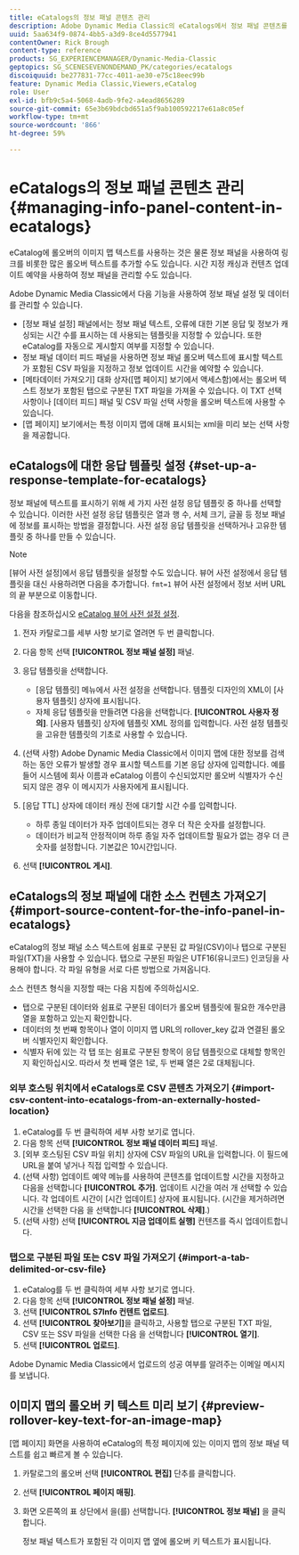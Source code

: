 ```yaml
---
title: eCatalogs의 정보 패널 콘텐츠 관리
description: Adobe Dynamic Media Classic의 eCatalogs에서 정보 패널 콘텐츠를 관리하는 방법을 알아봅니다.
uuid: 5aa634f9-0874-4bb5-a3d9-8ce4d5577941
contentOwner: Rick Brough
content-type: reference
products: SG_EXPERIENCEMANAGER/Dynamic-Media-Classic
geptopics: SG_SCENESEVENONDEMAND_PK/categories/ecatalogs
discoiquuid: be277831-77cc-4011-ae30-e75c18eec99b
feature: Dynamic Media Classic,Viewers,eCatalog
role: User
exl-id: bfb9c5a4-5068-4adb-9fe2-a4ead8656289
source-git-commit: 65e3b69bdcbd651a5f9ab100592217e61a8c05ef
workflow-type: tm+mt
source-wordcount: '866'
ht-degree: 59%

---
```


# eCatalogs의 정보 패널 콘텐츠 관리{#managing-info-panel-content-in-ecatalogs}

eCatalog에 롤오버의 이미지 맵 텍스트를 사용하는 것은 물론 정보 패널을 사용하여 링크를 비롯한 많은 롤오버 텍스트를 추가할 수도 있습니다. 시간 지정 캐싱과 컨텐츠 업데이트 예약을 사용하여 정보 패널을 관리할 수도 있습니다.

Adobe Dynamic Media Classic에서 다음 기능을 사용하여 정보 패널 설정 및 데이터를 관리할 수 있습니다.

* [정보 패널 설정] 패널에서는 정보 패널 텍스트, 오류에 대한 기본 응답 및 정보가 캐싱되는 시간 수를 표시하는 데 사용되는 템플릿을 지정할 수 있습니다. 또한 eCatalog를 자동으로 게시할지 여부를 지정할 수 있습니다.
* 정보 패널 데이터 피드 패널을 사용하면 정보 패널 롤오버 텍스트에 표시할 텍스트가 포함된 CSV 파일을 지정하고 정보 업데이트 시간을 예약할 수 있습니다.
* [메타데이터 가져오기] 대화 상자([맵 페이지] 보기에서 액세스함)에서는 롤오버 텍스트 정보가 포함된 탭으로 구분된 TXT 파일을 가져올 수 있습니다. 이 TXT 선택 사항이나 [데이터 피드] 패널 및 CSV 파일 선택 사항을 롤오버 텍스트에 사용할 수 있습니다.
* [맵 페이지] 보기에서는 특정 이미지 맵에 대해 표시되는 xml을 미리 보는 선택 사항을 제공합니다.

## eCatalogs에 대한 응답 템플릿 설정 {#set-up-a-response-template-for-ecatalogs}

정보 패널에 텍스트를 표시하기 위해 세 가지 사전 설정 응답 템플릿 중 하나를 선택할 수 있습니다. 이러한 사전 설정 응답 템플릿은 열과 행 수, 서체 크기, 글꼴 등 정보 패널에 정보를 표시하는 방법을 결정합니다. 사전 설정 응답 템플릿을 선택하거나 고유한 템플릿 중 하나를 만들 수 있습니다.

>[!NOTE]
>
>[뷰어 사전 설정]에서 응답 템플릿을 설정할 수도 있습니다. 뷰어 사전 설정에서 응답 템플릿을 대신 사용하려면 다음을 추가합니다. `fmt=1` 뷰어 사전 설정에서 정보 서버 URL의 끝 부분으로 이동합니다.
>
>다음을 참조하십시오 [eCatalog 뷰어 사전 설정 설정](setting-ecatalog-viewer-presets.md#setting_up_ecatalog_viewer_presets).

1. 전자 카탈로그를 세부 사항 보기로 열려면 두 번 클릭합니다.
1. 다음 항목 선택 **[!UICONTROL 정보 패널 설정]** 패널.
1. 응답 템플릿을 선택합니다.

   * [응답 템플릿] 메뉴에서 사전 설정을 선택합니다. 템플릿 디자인의 XML이 [사용자 템플릿] 상자에 표시됩니다.
   * 자체 응답 템플릿을 만들려면 다음을 선택합니다. **[!UICONTROL 사용자 정의]**. [사용자 템플릿] 상자에 템플릿 XML 정의를 입력합니다. 사전 설정 템플릿을 고유한 템플릿의 기초로 사용할 수 있습니다.

1. (선택 사항) Adobe Dynamic Media Classic에서 이미지 맵에 대한 정보를 검색하는 동안 오류가 발생할 경우 표시할 텍스트를 기본 응답 상자에 입력합니다. 예를 들어 시스템에 회사 이름과 eCatalog 이름이 수신되었지만 롤오버 식별자가 수신되지 않은 경우 이 메시지가 사용자에게 표시됩니다.
1. [응답 TTL] 상자에 데이터 캐싱 전에 대기할 시간 수를 입력합니다.

   * 하루 종일 데이터가 자주 업데이트되는 경우 더 작은 숫자를 설정합니다.
   * 데이터가 비교적 안정적이며 하루 종일 자주 업데이트할 필요가 없는 경우 더 큰 숫자를 설정합니다. 기본값은 10시간입니다.

1. 선택 **[!UICONTROL 게시]**.

## eCatalogs의 정보 패널에 대한 소스 컨텐츠 가져오기 {#import-source-content-for-the-info-panel-in-ecatalogs}

eCatalog의 정보 패널 소스 텍스트에 쉼표로 구분된 값 파일(CSV)이나 탭으로 구분된 파일(TXT)을 사용할 수 있습니다. 탭으로 구분된 파일은 UTF16(유니코드) 인코딩을 사용해야 합니다. 각 파일 유형을 서로 다른 방법으로 가져옵니다.

소스 컨텐츠 형식을 지정할 때는 다음 지침에 주의하십시오.

* 탭으로 구분된 데이터와 쉼표로 구분된 데이터가 롤오버 템플릿에 필요한 개수만큼 열을 포함하고 있는지 확인합니다.
* 데이터의 첫 번째 항목이나 열이 이미지 맵 URL의 rollover_key 값과 연결된 롤오버 식별자인지 확인합니다.
* 식별자 뒤에 있는 각 탭 또는 쉼표로 구분된 항목이 응답 템플릿으로 대체할 항목인지 확인하십시오. 따라서 첫 번째 열은 $1$로, 두 번째 열은 $2$로 대체됩니다.

### 외부 호스팅 위치에서 eCatalogs로 CSV 콘텐츠 가져오기 {#import-csv-content-into-ecatalogs-from-an-externally-hosted-location}

1. eCatalog를 두 번 클릭하여 세부 사항 보기로 엽니다.
1. 다음 항목 선택 **[!UICONTROL 정보 패널 데이터 피드]** 패널.
1. [외부 호스팅된 CSV 파일 위치] 상자에 CSV 파일의 URL을 입력합니다. 이 필드에 URL을 붙여 넣거나 직접 입력할 수 있습니다.
1. (선택 사항) 업데이트 예약 메뉴를 사용하여 콘텐츠를 업데이트할 시간을 지정하고 다음을 선택합니다 **[!UICONTROL 추가]**. 업데이트 시간을 여러 개 선택할 수 있습니다. 각 업데이트 시간이 [시간 업데이트] 상자에 표시됩니다. (시간을 제거하려면 시간을 선택한 다음 을 선택합니다 **[!UICONTROL 삭제]**.)
1. (선택 사항) 선택 **[!UICONTROL 지금 업데이트 실행]** 컨텐츠를 즉시 업데이트합니다.

### 탭으로 구분된 파일 또는 CSV 파일 가져오기 {#import-a-tab-delimited-or-csv-file}

<!-- 

Comment Type: remark
Last Modified By: unknown unknown 
Last Modified Date: 

<p>SR changed this section 10/23/2012</p>

 -->

1. eCatalog를 두 번 클릭하여 세부 사항 보기로 엽니다.
1. 다음 항목 선택 **[!UICONTROL 정보 패널 설정]** 패널.
1. 선택 **[!UICONTROL S7Info 컨텐트 업로드]**.
1. 선택 **[!UICONTROL 찾아보기]**&#x200B;을 클릭하고, 사용할 탭으로 구분된 TXT 파일, CSV 또는 SSV 파일을 선택한 다음 을 선택합니다 **[!UICONTROL 열기]**.
1. 선택 **[!UICONTROL 업로드]**.

Adobe Dynamic Media Classic에서 업로드의 성공 여부를 알려주는 이메일 메시지를 보냅니다.

## 이미지 맵의 롤오버 키 텍스트 미리 보기 {#preview-rollover-key-text-for-an-image-map}

[맵 페이지] 화면을 사용하여 eCatalog의 특정 페이지에 있는 이미지 맵의 정보 패널 텍스트를 쉽고 빠르게 볼 수 있습니다.

1. 카탈로그의 롤오버 선택 **[!UICONTROL 편집]** 단추를 클릭합니다.
1. 선택 **[!UICONTROL 페이지 매핑]**.
1. 화면 오른쪽의 표 상단에서 을(를) 선택합니다. **[!UICONTROL 정보 패널]** 을 클릭합니다.

   정보 패널 텍스트가 포함된 각 이미지 맵 옆에 롤오버 키 텍스트가 표시됩니다.
